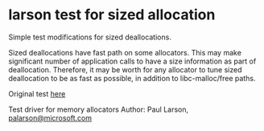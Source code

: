 # larson test for sized allocation

Simple test modifications for sized deallocations.

Sized deallocations have fast path on some allocators. This may make significant number of application calls to have a size information as part of deallocation. Therefore, it may be worth for any allocator to tune sized deallocation to be as fast as possible, in addition to libc-malloc/free paths.

Original test [here](https://github.com/daanx/mimalloc-bench/tree/master/bench/larson)

Test driver for memory allocators
Author: Paul Larson, palarson@microsoft.com
